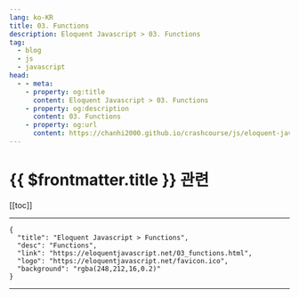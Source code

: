 ```yaml
---
lang: ko-KR
title: 03. Functions
description: Eloquent Javascript > 03. Functions
tag: 
  - blog
  - js
  - javascript
head:
  - - meta:
    - property: og:title
      content: Eloquent Javascript > 03. Functions
    - property: og:description
      content: 03. Functions
    - property: og:url
      content: https://chanhi2000.github.io/crashcourse/js/eloquent-javascript/03.html
---
```


# {{ $frontmatter.title }} 관련

[[toc]]

---

```component VPCard
{
  "title": "Eloquent Javascript > Functions",
  "desc": "Functions",
  "link": "https://eloquentjavascript.net/03_functions.html",
  "logo": "https://eloquentjavascript.net/favicon.ico",
  "background": "rgba(248,212,16,0.2)"
}
```

---
